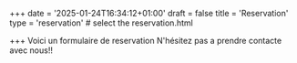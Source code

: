 +++
date = '2025-01-24T16:34:12+01:00'
draft = false
title = 'Reservation'
type = 'reservation'  # select the reservation.html

+++
Voici un formulaire de reservation 
N'hésitez pas a prendre contacte avec nous!!

